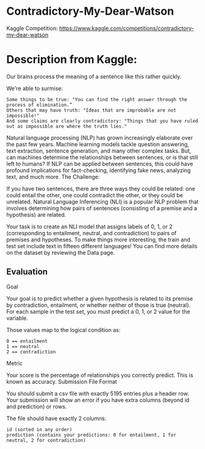 # Contradictory-My-Dear-Watson
Kaggle Competition: https://www.kaggle.com/competitions/contradictory-my-dear-watson


# Description from Kaggle:
Our brains process the meaning of a sentence like this rather quickly.

We're able to surmise:

    Some things to be true: "You can find the right answer through the process of elimination.”
    Others that may have truth: "Ideas that are improbable are not impossible!"
    And some claims are clearly contradictory: "Things that you have ruled out as impossible are where the truth lies."

Natural language processing (NLP) has grown increasingly elaborate over the past few years. Machine learning models tackle question answering, text extraction, sentence generation, and many other complex tasks. But, can machines determine the relationships between sentences, or is that still left to humans? If NLP can be applied between sentences, this could have profound implications for fact-checking, identifying fake news, analyzing text, and much more.
The Challenge:

If you have two sentences, there are three ways they could be related: one could entail the other, one could contradict the other, or they could be unrelated. Natural Language Inferencing (NLI) is a popular NLP problem that involves determining how pairs of sentences (consisting of a premise and a hypothesis) are related.

Your task is to create an NLI model that assigns labels of 0, 1, or 2 (corresponding to entailment, neutral, and contradiction) to pairs of premises and hypotheses. To make things more interesting, the train and test set include text in fifteen different languages! You can find more details on the dataset by reviewing the Data page.

## Evaluation
Goal

Your goal is to predict whether a given hypothesis is related to its premise by contradiction, entailment, or whether neither of those is true (neutral).
For each sample in the test set, you must predict a 0, 1, or 2 value for the variable.

Those values map to the logical condition as:

    0 == entailment
    1 == neutral
    2 == contradiction

Metric

Your score is the percentage of relationships you correctly predict. This is known as accuracy.
Submission File Format

You should submit a csv file with exactly 5195 entries plus a header row. Your submission will show an error if you have extra columns (beyond id and prediction) or rows.

The file should have exactly 2 columns:

    id (sorted in any order)
    prediction (contains your predictions: 0 for entailment, 1 for neutral, 2 for contradiction)

